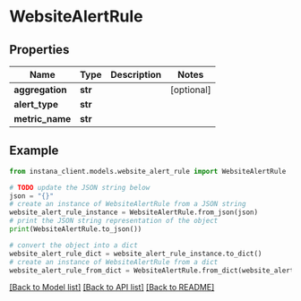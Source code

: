 # WebsiteAlertRule


## Properties

Name | Type | Description | Notes
------------ | ------------- | ------------- | -------------
**aggregation** | **str** |  | [optional] 
**alert_type** | **str** |  | 
**metric_name** | **str** |  | 

## Example

```python
from instana_client.models.website_alert_rule import WebsiteAlertRule

# TODO update the JSON string below
json = "{}"
# create an instance of WebsiteAlertRule from a JSON string
website_alert_rule_instance = WebsiteAlertRule.from_json(json)
# print the JSON string representation of the object
print(WebsiteAlertRule.to_json())

# convert the object into a dict
website_alert_rule_dict = website_alert_rule_instance.to_dict()
# create an instance of WebsiteAlertRule from a dict
website_alert_rule_from_dict = WebsiteAlertRule.from_dict(website_alert_rule_dict)
```
[[Back to Model list]](../README.md#documentation-for-models) [[Back to API list]](../README.md#documentation-for-api-endpoints) [[Back to README]](../README.md)


